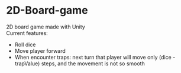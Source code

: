 # 2D-Board-game
2D board game made with Unity  
Current features:
* Roll dice
* Move player forward
* When encounter traps: next turn that player will move only (dice - trapValue) steps, and the movement is not so smooth
